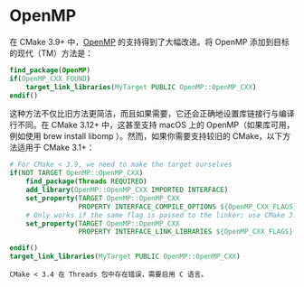 # OpenMP

在 CMake 3.9+ 中，[OpenMP](https://cmake.org/cmake/help/latest/module/FindOpenMP.html) 的支持得到了大幅改进。将 OpenMP 添加到目标的现代（TM）方法是：

```cmake
find_package(OpenMP)
if(OpenMP_CXX_FOUND)
    target_link_libraries(MyTarget PUBLIC OpenMP::OpenMP_CXX)
endif()
```

这种方法不仅比旧方法更简洁，而且如果需要，它还会正确地设置库链接行与编译行不同。在 CMake 3.12+ 中，这甚至支持 macOS 上的 OpenMP（如果库可用，例如使用 brew install libomp ）。然而，如果你需要支持较旧的 CMake，以下方法适用于 CMake 3.1+：

```cmake
# For CMake < 3.9, we need to make the target ourselves
if(NOT TARGET OpenMP::OpenMP_CXX)
    find_package(Threads REQUIRED)
    add_library(OpenMP::OpenMP_CXX IMPORTED INTERFACE)
    set_property(TARGET OpenMP::OpenMP_CXX
                 PROPERTY INTERFACE_COMPILE_OPTIONS ${OpenMP_CXX_FLAGS})
    # Only works if the same flag is passed to the linker; use CMake 3.9+ otherwise (Intel, AppleClang)
    set_property(TARGET OpenMP::OpenMP_CXX
                 PROPERTY INTERFACE_LINK_LIBRARIES ${OpenMP_CXX_FLAGS} Threads::Threads)

endif()
target_link_libraries(MyTarget PUBLIC OpenMP::OpenMP_CXX)
```

```{danger}
CMake < 3.4 在 Threads 包中存在错误，需要启用 C 语言。
```
